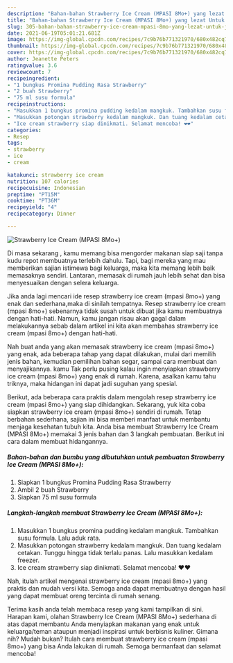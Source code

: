 ```yaml
---
description: "Bahan-bahan Strawberry Ice Cream (MPASI 8Mo+) yang lezat Untuk Jualan"
title: "Bahan-bahan Strawberry Ice Cream (MPASI 8Mo+) yang lezat Untuk Jualan"
slug: 305-bahan-bahan-strawberry-ice-cream-mpasi-8mo-yang-lezat-untuk-jualan
date: 2021-06-19T05:01:21.681Z
image: https://img-global.cpcdn.com/recipes/7c9b76b771321970/680x482cq70/strawberry-ice-cream-mpasi-8mo-foto-resep-utama.jpg
thumbnail: https://img-global.cpcdn.com/recipes/7c9b76b771321970/680x482cq70/strawberry-ice-cream-mpasi-8mo-foto-resep-utama.jpg
cover: https://img-global.cpcdn.com/recipes/7c9b76b771321970/680x482cq70/strawberry-ice-cream-mpasi-8mo-foto-resep-utama.jpg
author: Jeanette Peters
ratingvalue: 3.6
reviewcount: 7
recipeingredient:
- "1 bungkus Promina Pudding Rasa Strawberry"
- "2 buah Strawberry"
- "75 ml susu formula"
recipeinstructions:
- "Masukkan 1 bungkus promina pudding kedalam mangkuk. Tambahkan susu formula. Lalu aduk rata."
- "Masukkan potongan strawberry kedalam mangkuk. Dan tuang kedalam cetakan. Tunggu hingga tidak terlalu panas. Lalu masukkan kedalam freezer."
- "Ice cream strawberry siap dinikmati. Selamat mencoba! ❤️❤️"
categories:
- Resep
tags:
- strawberry
- ice
- cream

katakunci: strawberry ice cream 
nutrition: 107 calories
recipecuisine: Indonesian
preptime: "PT15M"
cooktime: "PT36M"
recipeyield: "4"
recipecategory: Dinner

---
```



![Strawberry Ice Cream (MPASI 8Mo+)](https://img-global.cpcdn.com/recipes/7c9b76b771321970/680x482cq70/strawberry-ice-cream-mpasi-8mo-foto-resep-utama.jpg)

Di masa  sekarang , kamu memang bisa mengorder makanan siap saji tanpa kudu repot membuatnya terlebih dahulu. Tapi, bagi mereka yang mau memberikan sajian istimewa bagi keluarga, maka kita memang lebih baik memasaknya sendiri. Lantaran, memasak di rumah jauh lebih sehat dan bisa menyesuaikan dengan selera keluarga.

Jika anda lagi mencari ide resep strawberry ice cream (mpasi 8mo+) yang enak dan sederhana,maka di sinilah tempatnya. Resep strawberry ice cream (mpasi 8mo+)  sebenarnya tidak susah untuk dibuat jika kamu membuatnya dengan hati-hati. Namun, kamu jangan risau akan gagal dalam melakukannya 
sebab dalam artikel ini kita akan membahas strawberry ice cream (mpasi 8mo+) dengan hati-hati.  



Nah buat anda yang akan memasak strawberry ice cream (mpasi 8mo+) yang enak, ada beberapa tahap yang dapat dilakukan, mulai dari memilih jenis bahan, kemudian pemilihan bahan segar, sampai cara membuat dan menyajikannya. kamu Tak perlu pusing kalau ingin menyiapkan strawberry ice cream (mpasi 8mo+) yang enak di rumah. Karena, asalkan kamu  tahu triknya, maka hidangan ini dapat jadi suguhan yang spesial.

Berikut, ada beberapa cara praktis  dalam mengolah resep strawberry ice cream (mpasi 8mo+) yang siap dihidangkan. Sekarang, yuk kita coba siapkan strawberry ice cream (mpasi 8mo+) sendiri di rumah. Tetap berbahan sederhana, sajian ini bisa memberi manfaat untuk membantu menjaga kesehatan tubuh kita. Anda bisa membuat Strawberry Ice Cream (MPASI 8Mo+) memakai 3 jenis bahan dan 3 langkah pembuatan. Berikut ini cara dalam membuat hidangannya.

<!--inarticleads1-->

##### Bahan-bahan dan bumbu yang dibutuhkan untuk pembuatan Strawberry Ice Cream (MPASI 8Mo+):

1. Siapkan 1 bungkus Promina Pudding Rasa Strawberry
1. Ambil 2 buah Strawberry
1. Siapkan 75 ml susu formula




<!--inarticleads2-->

##### Langkah-langkah membuat Strawberry Ice Cream (MPASI 8Mo+):

1. Masukkan 1 bungkus promina pudding kedalam mangkuk. Tambahkan susu formula. Lalu aduk rata.
1. Masukkan potongan strawberry kedalam mangkuk. Dan tuang kedalam cetakan. Tunggu hingga tidak terlalu panas. Lalu masukkan kedalam freezer.
1. Ice cream strawberry siap dinikmati. Selamat mencoba! ❤️❤️




Nah, itulah artikel mengenai  strawberry ice cream (mpasi 8mo+)  yang praktis dan mudah versi kita. Semoga anda dapat membuatnya dengan hasil yang dapat membuat oreng tercinta di rumah senang. 

Terima kasih anda telah membaca resep yang kami tampilkan di sini. Harapan kami, olahan  Strawberry Ice Cream (MPASI 8Mo+) sederhana di atas dapat membantu Anda menyiapkan makanan yang enak untuk keluarga/teman ataupun menjadi inspirasi untuk berbisnis kuliner. Gimana nih? Mudah bukan? Itulah cara membuat strawberry ice cream (mpasi 8mo+) yang bisa Anda lakukan di rumah. Semoga bermanfaat dan selamat mencoba!

